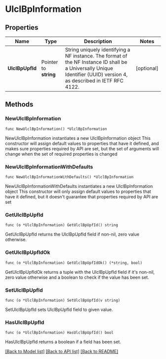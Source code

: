 # UlclBpInformation

## Properties

Name | Type | Description | Notes
------------ | ------------- | ------------- | -------------
**UlclBpUpfId** | Pointer to **string** | String uniquely identifying a NF instance. The format of the NF Instance ID shall be a  Universally Unique Identifier (UUID) version 4, as described in IETF RFC 4122.   | [optional] 

## Methods

### NewUlclBpInformation

`func NewUlclBpInformation() *UlclBpInformation`

NewUlclBpInformation instantiates a new UlclBpInformation object
This constructor will assign default values to properties that have it defined,
and makes sure properties required by API are set, but the set of arguments
will change when the set of required properties is changed

### NewUlclBpInformationWithDefaults

`func NewUlclBpInformationWithDefaults() *UlclBpInformation`

NewUlclBpInformationWithDefaults instantiates a new UlclBpInformation object
This constructor will only assign default values to properties that have it defined,
but it doesn't guarantee that properties required by API are set

### GetUlclBpUpfId

`func (o *UlclBpInformation) GetUlclBpUpfId() string`

GetUlclBpUpfId returns the UlclBpUpfId field if non-nil, zero value otherwise.

### GetUlclBpUpfIdOk

`func (o *UlclBpInformation) GetUlclBpUpfIdOk() (*string, bool)`

GetUlclBpUpfIdOk returns a tuple with the UlclBpUpfId field if it's non-nil, zero value otherwise
and a boolean to check if the value has been set.

### SetUlclBpUpfId

`func (o *UlclBpInformation) SetUlclBpUpfId(v string)`

SetUlclBpUpfId sets UlclBpUpfId field to given value.

### HasUlclBpUpfId

`func (o *UlclBpInformation) HasUlclBpUpfId() bool`

HasUlclBpUpfId returns a boolean if a field has been set.


[[Back to Model list]](../README.md#documentation-for-models) [[Back to API list]](../README.md#documentation-for-api-endpoints) [[Back to README]](../README.md)


